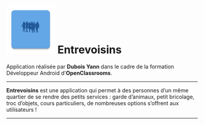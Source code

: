 # <img src="./app/src/main/ic_launcher-web.png" style="zoom:25%;" /> Entrevoisins

Application réalisée par **Dubois Yann** dans le cadre de la formation Développeur Android d'**OpenClassrooms**.

------

**Entrevoisins** est une application qui permet à des personnes d’un même quartier de se rendre des petits services : garde d’animaux, petit bricolage, troc d’objets, cours particuliers, de nombreuses options s’offrent aux utilisateurs !

------

